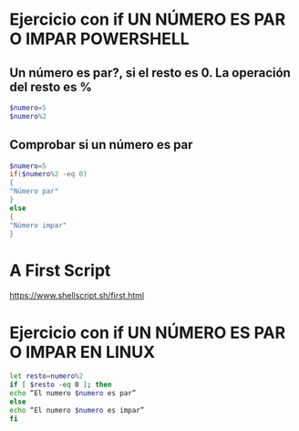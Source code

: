 # Ejercicio con if UN NÚMERO ES PAR O IMPAR POWERSHELL

## Un número es par?, si el resto es 0. La operación del resto es %
```PowerShell
$numero=5
$numero%2
```

## Comprobar si un número es par
```PowerShell
$numero=5
if($numero%2 -eq 0)
{
"Número par"
}
else
{
"Número impar"
}
```

# A First Script
https://www.shellscript.sh/first.html

# Ejercicio con if UN NÚMERO ES PAR O IMPAR EN LINUX
```Bash
let resto=numero%2
if [ $resto -eq 0 ]; then
echo “El numero $numero es par”
else
echo “El numero $numero es impar”
fi
```
